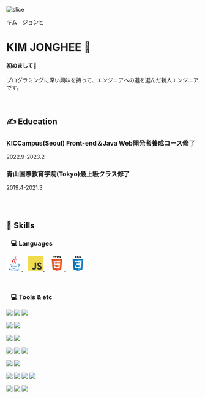 ![slice](https://capsule-render.vercel.app/api?type=slice&color=auto&height=200&text=Welcome&fontAlign=70&rotate=13&fontAlignY=25&desc=desc%Hee'sGitHub!%Hee'sGitHub!%Hee'sGitHub!&descAlign=70.&descAlignY=44)

キム　ジョンヒ
# KIM JONGHEE 🤗 
<div><h4>初めまして👋</h4><p></p>
  プログラミングに深い興味を持って、エンジニアへの道を選んだ新人エンジニアです。</div>
<br><br>

## ✍️ Education
<div>
<h3>KICCampus(Seoul) Front-end＆Java Web開発者養成コース修了 </h3>2022.9-2023.2</div>
<h3>青山国際教育学院(Tokyo)最上級クラス修了</h3>2019.4-2021.3 

<br><br>

## 💪 Skills
<h3 align="left">&nbsp;&nbsp;&nbsp;💻&nbsp;Languages</h3>
<p align="left">
  <a href="https://www.java.com" target="_blank" rel="noreferrer"> <img src="https://raw.githubusercontent.com/devicons/devicon/master/icons/java/java-original.svg" alt="java" width="40" height="40"/> </a>
  &nbsp;&nbsp;
  <a href="https://developer.mozilla.org/en-US/docs/Web/JavaScript" target="_blank" rel="noreferrer"> <img src="https://raw.githubusercontent.com/devicons/devicon/master/icons/javascript/javascript-original.svg" alt="javascript" width="40" height="40"/> </a>
  &nbsp;&nbsp;
 <a href="https://www.w3.org/html/" target="_blank" rel="noreferrer"> <img src="https://raw.githubusercontent.com/devicons/devicon/master/icons/html5/html5-original-wordmark.svg" alt="html5" width="40" height="40"/> </a> 
  &nbsp;&nbsp;
  <a href="https://www.w3schools.com/css/" target="_blank" rel="noreferrer"> <img src="https://raw.githubusercontent.com/devicons/devicon/master/icons/css3/css3-original-wordmark.svg" alt="css3" width="40" height="40"/> </a></p>
<br>
<h3 align="left">&nbsp;&nbsp;&nbsp;💻&nbsp;Tools & etc</h3>




<img src="https://img.shields.io/badge/springboot-6DB33F?style=for-the-badge&logo=spring&logoColor=white"> <img src="https://img.shields.io/badge/Spring-6DB33F?style=for-the-badge&logo=Spring&logoColor=white"> <img src="https://img.shields.io/badge/bootstrap-7952B3?style=for-the-badge&logo=bootstrap&logoColor=black">

<img src="https://img.shields.io/badge/jquery-0769AD?style=for-the-badge&logo=jquery&logoColor=white"> <img src="https://img.shields.io/badge/json-000000?style=for-the-badge&logo=json&logoColor=white"> 

<img src="https://img.shields.io/badge/mariadb-003545?style=for-the-badge&logo=mariadb&logoColor=white"> <img src="https://img.shields.io/badge/MySQL-4479A1?style=for-the-badge&logo=MySQL&logoColor=white"> 

<img src="https://img.shields.io/badge/Eclipse-2C2255?style=for-the-badge&logo=Eclipse%20IDE&logoColor=white"> <img src="https://img.shields.io/badge/visualstudiocode-007ACC?style=for-the-badge&logo=VisualStudioCode&logoColor=white"> <img src="https://img.shields.io/badge/postman-FF6C37?style=for-the-badge&logo=postman&logoColor=white"> 

<img src="https://img.shields.io/badge/linux-FCC624?style=for-the-badge&logo=linux&logoColor=black"> <img src="https://img.shields.io/badge/apachetomcat-F8DC75?style=for-the-badge&logo=apachetomcat&logoColor=black">

 <img src="https://img.shields.io/badge/git-F05032?style=for-the-badge&logo=git&logoColor=white"> <img src="https://img.shields.io/badge/github-181717?style=for-the-badge&logo=github&logoColor=white"> <img src="https://img.shields.io/badge/Slack-4A154B?style=for-the-badge&logo=Slack&logoColor=white"> <img src="https://img.shields.io/badge/discord-5865F2?style=for-the-badge&logo=discord&logoColor=white">

<img src="https://img.shields.io/badge/microsoftword-2B579A?style=for-the-badge&logo=microsoftword&logoColor=white"> <img src="https://img.shields.io/badge/microsoftexcel-217346?style=for-the-badge&logo=microsoftexcel&logoColor=white"> <img src="https://img.shields.io/badge/microsoftpowerpoint-B7472A?style=for-the-badge&logo=microsoftpowerpoint&logoColor=white"> 
